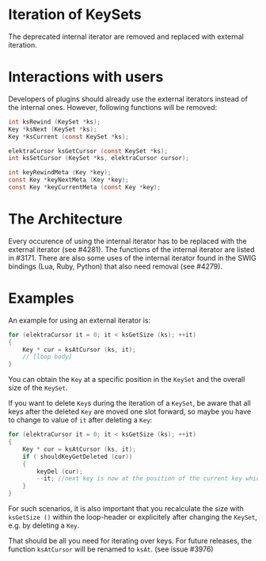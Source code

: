 # Iteration of KeySets

The deprecated internal iterator are removed and replaced with external iteration.

# Interactions with users

Developers of plugins should already use the external iterators instead of the internal ones.
However, following functions will be removed:

```C
int ksRewind (KeySet *ks);
Key *ksNext (KeySet *ks);
Key *ksCurrent (const KeySet *ks);

elektraCursor ksGetCursor (const KeySet *ks);
int ksSetCursor (KeySet *ks, elektraCursor cursor);

int keyRewindMeta (Key *key);
const Key *keyNextMeta (Key *key);
const Key *keyCurrentMeta (const Key *key);
```

# The Architecture

Every occurence of using the internal iterator has to be replaced with the external iterator (see #4281).
The functions of the internal iterator are listed in #3171.
There are also some uses of the internal iterator found in the SWIG bindings (Lua, Ruby, Python) that also need removal (see #4279).

# Examples

An example for using an external iterator is:

```c
for (elektraCursor it = 0; it < ksGetSize (ks); ++it)
{
    Key * cur = ksAtCursor (ks, it);
    // [loop body]
}
```

You can obtain the `Key` at a specific position in the `KeySet` and the overall size of the `KeySet`.

If you want to delete `Key`s during the iteration of a `KeySet`, be aware that all keys after the
deleted `Key` are moved one slot forward, so maybe you have to change to value of `it` after deleting
a `Key`:

```c
for (elektraCursor it = 0; it < ksGetSize (ks); ++it)
{
    Key * cur = ksAtCursor (ks, it);
    if ( shouldKeyGetDeleted (cur))
    {
	    keyDel (cur);
	    --it; //next key is now at the position of the current key which was deleted
    }
}
```

For such scenarios, it is also important that you recalculate the size with `ksGetSize ()`
within the loop-header or explicitely after changing the `KeySet`, e.g. by deleting a `Key`.

That should be all you need for iterating over keys.
For future releases, the function `ksAtCursor` will be renamed to `ksAt`. (see issue #3976)
